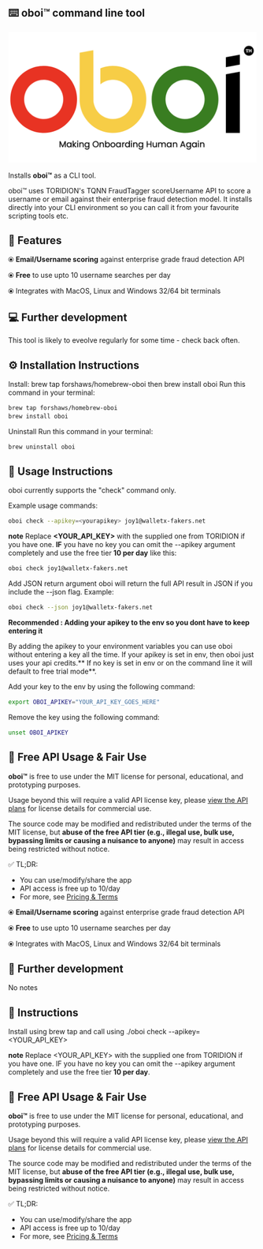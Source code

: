 ## ⌨️ oboi&trade; command line tool ##

![Alt Text](oboi_logo_colour.png)

Installs **oboi&trade;** as a CLI tool. 

oboi&trade; uses TORIDION's TQNN FraudTagger scoreUsername API to score a username or email against their enterprise fraud detection model. It installs directly into your CLI environment so you can call it from your favourite scripting tools etc.


## 🌟 Features 

⦿ **Email/Username scoring** against enterprise grade fraud detection API

⦿ **Free** to use upto 10 username searches per day

⦿ Integrates with MacOS, Linux and Windows 32/64 bit terminals



## 💻 Further development 

This tool is likely to eveolve regularly for some time - check back often.

## ⚙️ Installation Instructions 
Install: brew tap forshaws/homebrew-oboi  then brew install oboi
Run this command in your terminal:

```bash
brew tap forshaws/homebrew-oboi
brew install oboi
```


Uninstall
Run this command in your terminal:

```bash
brew uninstall oboi
```


## 📧 Usage Instructions 

oboi currently supports the "check" command only. 

Example usage commands:

```bash
oboi check --apikey=<yourapikey> joy1@walletx-fakers.net 
```

**note** Replace **<YOUR_API_KEY>** with the supplied one from TORIDION if you have one. **IF** you have no key you can omit the --apikey argument completely and use the free tier **10 per day** like this:

```bash
oboi check joy1@walletx-fakers.net
```


Add JSON return argument
oboi will return the full API result in JSON if you include the --json flag. Example:

```bash
oboi check --json joy1@walletx-fakers.net 
```

**Recommended : Adding your apikey to the env so you dont have to keep entering it**

By adding the apikey to your environment variables you can use oboi without entering a key all the time. If your apikey is set in env, then oboi just uses your api credits.** If no key is set in env or on the command line it will default to free trial mode**. 

Add your key to the env by using the following command:

```bash
export OBOI_APIKEY="YOUR_API_KEY_GOES_HERE"
```

Remove the key using the following command:

```bash
unset OBOI_APIKEY
```


## 🔐 Free API Usage & Fair Use

**oboi&trade;** is free to use under the MIT license for personal, educational, and prototyping purposes.



Usage beyond this will require a valid API license key, please [view the API plans](https://toridion.com/oboi/) for license details for commercial use.

The source code may be modified and redistributed under the terms of the MIT license, but **abuse of the free API tier (e.g., illegal use, bulk use, bypassing limits or causing a nuisance to anyone)** may result in access being restricted without notice.

✅ TL;DR:
- You can use/modify/share the app
- API access is free up to 10/day
- For more, see [Pricing & Terms](https://toridion.com/oboi/)


⦿ **Email/Username scoring** against enterprise grade fraud detection API

⦿ **Free** to use upto 10 username searches per day

⦿ Integrates with MacOS, Linux and Windows 32/64 bit terminals



## 📧 Further development 

No notes

## 📧 Instructions 

Install using brew tap and call using ./oboi check  --apikey=<YOUR_API_KEY> <EMAIL>


**note** Replace <YOUR_API_KEY> with the supplied one from TORIDION if you have one. IF you have no key you can omit the --apikey argument completely and use the free tier **10 per day**. 

## 🔐 Free API Usage & Fair Use

**oboi&trade;** is free to use under the MIT license for personal, educational, and prototyping purposes.



Usage beyond this will require a valid API license key, please [view the API plans](https://toridion.com/oboi/) for license details for commercial use.

The source code may be modified and redistributed under the terms of the MIT license, but **abuse of the free API tier (e.g., illegal use, bulk use, bypassing limits or causing a nuisance to anyone)** may result in access being restricted without notice.

✅ TL;DR:
- You can use/modify/share the app
- API access is free up to 10/day
- For more, see [Pricing & Terms](https://toridion.com/oboi/)